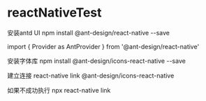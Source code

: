 # reactNativeTest

安装antd UI
npm install @ant-design/react-native --save


import { Provider as AntProvider } from '@ant-design/react-native'
<AntProvider>
    <App />
</AntProvider>

安装字体库
npm install @ant-design/icons-react-native --save

建立连接
react-native link @ant-design/icons-react-native 

如果不成功执行 
npx react-native link

